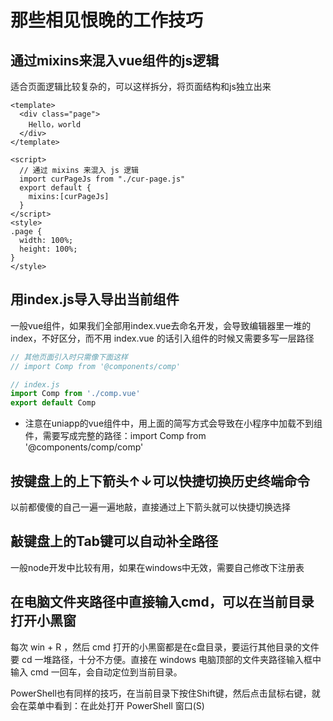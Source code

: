 # 那些相见恨晚的工作技巧

## 通过mixins来混入vue组件的js逻辑

适合页面逻辑比较复杂的，可以这样拆分，将页面结构和js独立出来
```vue
<template>
  <div class="page">
    Hello，world
  </div>
</template>

<script>
  // 通过 mixins 来混入 js 逻辑
  import curPageJs from "./cur-page.js"
  export default {
	mixins:[curPageJs]
  }
</script>
<style>
.page {
  width: 100%;
  height: 100%;
}
</style>
```

## 用index.js导入导出当前组件

一般vue组件，如果我们全部用index.vue去命名开发，会导致编辑器里一堆的index，不好区分，而不用 index.vue 的话引入组件的时候又需要多写一层路径

```js
// 其他页面引入时只需像下面这样
// import Comp from '@components/comp'

// index.js
import Comp from './comp.vue'
export default Comp
```
* 注意在uniapp的vue组件中，用上面的简写方式会导致在小程序中加载不到组件，需要写成完整的路径：import Comp from '@components/comp/comp'

## 按键盘上的上下箭头↑↓可以快捷切换历史终端命令

以前都傻傻的自己一遍一遍地敲，直接通过上下箭头就可以快捷切换选择

## 敲键盘上的Tab键可以自动补全路径

一般node开发中比较有用，如果在windows中无效，需要自己修改下注册表

## 在电脑文件夹路径中直接输入cmd，可以在当前目录打开小黑窗

每次 win + R ，然后 cmd 打开的小黑窗都是在c盘目录，要运行其他目录的文件要 cd 一堆路径，十分不方便。直接在 windows 电脑顶部的文件夹路径输入框中输入 cmd 一回车，会自动定位到当前目录。

PowerShell也有同样的技巧，在当前目录下按住Shift键，然后点击鼠标右键，就会在菜单中看到：在此处打开 PowerShell 窗口(S)